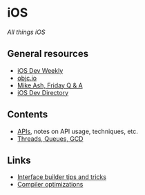 # iOS

*All things iOS*

## General resources

- [iOS Dev Weekly](http://iosdevweekly.com)
- [objc.io](https://www.objc.io)
- [Mike Ash, Friday Q & A](https://www.mikeash.com/pyblog/)
- [iOS Dev Directory](https://iosdevdirectory.com)

## Contents

- [APIs](./apis.md), notes on API usage, techniques, etc.
- [Threads, Queues, GCD](./threads_and_queues.md)

## Links

- [Interface builder tips and tricks](https://useyourloaf.com/blog/more-interface-builder-tips-and-tricks/)
- [Compiler optimizations](https://gist.github.com/lsavino/38367f10c2d20aeec4f031610d2929b8)
